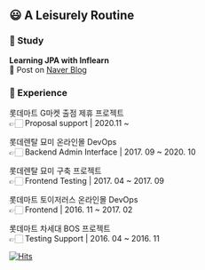 ## :smiley: A Leisurely Routine

### :purple_heart: Study

**Learning JPA with Inflearn**  
:seedling: Post on [Naver Blog](https://blog.naver.com/PostList.nhn?blogId=kon_pig&from=postList&categoryNo=25)

### :yellow_heart: Experience
롯데마트 G마켓 출점 제휴 프로젝트<br/>
👉🏻 Proposal support | 2020.11 ~

롯데렌탈 묘미 온라인몰 DevOps<br/>
👉🏻 Backend Admin Interface | 2017. 09 ~ 2020. 10

롯데렌탈 묘미 구축 프로젝트<br/>
👉🏻 Frontend Testing | 2017. 04 ~ 2017. 09

롯데마트 토이저러스 온라인몰 DevOps<br/>
👉🏻 Frontend | 2016. 11 ~ 2017. 02

롯데마트 차세대 BOS 프로젝트<br/>
👉🏻 Testing Support | 2016. 04 ~ 2016. 11

[![Hits](https://hits.seeyoufarm.com/api/count/incr/badge.svg?url=https%3A%2F%2Fgithub.com%2Fkimkonpig&count_bg=%23943DC8&title_bg=%23555555&icon=&icon_color=%23E7E7E7&title=hits&edge_flat=false)](https://hits.seeyoufarm.com)

<!--
**kimkonpig/kimkonpig** is a ✨ _special_ ✨ repository because its `README.md` (this file) appears on your GitHub profile.

Here are some ideas to get you started:

- 🔭 I’m currently working on ...
- 🌱 I’m currently learning ...
- 👯 I’m looking to collaborate on ...
- 🤔 I’m looking for help with ...
- 💬 Ask me about ...
- 📫 How to reach me: ...
- 😄 Pronouns: ...
- ⚡ Fun fact: ...
-->

